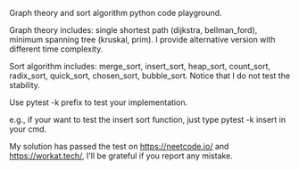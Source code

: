 Graph theory and sort algorithm python code playground.

Graph theory includes:
single shortest path (dijkstra, bellman_ford), minimum spanning tree (kruskal, prim). 
I provide alternative version with different time complexity.

Sort algorithm includes:
merge_sort, insert_sort, heap_sort, count_sort, radix_sort, quick_sort, chosen_sort, bubble_sort.
Notice that I do not test the stability.

Use pytest -k prefix to test your implementation.

e.g., if your want to test the insert sort function, just type pytest -k insert in your cmd.


My solution has passed the test on https://neetcode.io/ and https://workat.tech/, I'll be grateful if you report any mistake.
